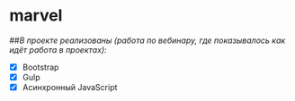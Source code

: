 # marvel

##_В проекте реализованы (работа по вебинару, 
где показывалось как идёт работа в проектах):_

- [x] Bootstrap
- [x] Gulp
- [x] Асинхронный JavaScript
